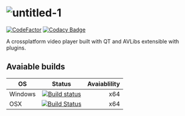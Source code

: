 # ![untitled-1](https://user-images.githubusercontent.com/17594867/40332710-5312f0d0-5d55-11e8-9689-9d5e0fc04c9e.png)
[![CodeFactor](https://www.codefactor.io/repository/github/re-play/re-play/badge)](https://www.codefactor.io/repository/github/re-play/re-play) [![Codacy Badge](https://api.codacy.com/project/badge/Grade/2a66ae4ea6e3452da20185f13bf473f9)](https://www.codacy.com/app/ad.demontis/re-play?utm_source=github.com&amp;utm_medium=referral&amp;utm_content=re-play/re-play&amp;utm_campaign=Badge_Grade)

A crossplatform video player built with QT and AVLibs extensible with plugins.

## Avaiable builds

| OS        | Status        | Avaiablility  |
| --------- |:-------------:| -------------:|
| Windows   | [![Build status](https://ci.appveyor.com/api/projects/status/49aru7is5fs8k7rv?svg=true)](https://ci.appveyor.com/project/re-play/re-play) | x64           |
| OSX       | [![Build Status](https://travis-ci.com/re-play/re-play.svg?branch=master)](https://travis-ci.com/re-play/re-play) | x64 |
